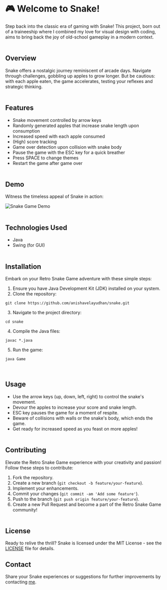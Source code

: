# 🎮 Welcome to Snake!

Step back into the classic era of gaming with Snake! This project, born out of a traineeship where I combined my love for visual design with coding, aims to bring back the joy of old-school gameplay in a modern context.
<br/><br/>

## Overview

Snake offers a nostalgic journey reminiscent of arcade days. Navigate through challenges, gobbling up apples to grow longer. But be cautious: with each apple eaten, the game accelerates, testing your reflexes and strategic thinking.
<br/><br/>

## Features

- Snake movement controlled by arrow keys
- Randomly generated apples that increase snake length upon consumption
- Increased speed with each apple consumed
- (High) score tracking
- Game over detection upon collision with snake body
- Pause the game with the ESC key for a quick breather
- Press SPACE to change themes
- Restart the game after game over
<br/><br/>

## Demo

Witness the timeless appeal of Snake in action:

![Snake Game Demo](demo.gif)
<br/><br/>
## Technologies Used

- Java
- Swing (for GUI)
<br/><br/>

## Installation

Embark on your Retro Snake Game adventure with these simple steps:

1. Ensure you have Java Development Kit (JDK) installed on your system.
2. Clone the repository:
```
git clone https://github.com/anishavelayudhan/snake.git
```

3. Navigate to the project directory:
```
cd snake
```

4. Compile the Java files:
```
javac *.java
```

5. Run the game:
```
java Game
```
<br/>

## Usage

- Use the arrow keys (up, down, left, right) to control the snake's movement.
- Devour the apples to increase your score and snake length.
- ESC key pauses the game for a moment of respite.
- Beware of collisions with walls or the snake's body, which ends the game.
- Get ready for increased speed as you feast on more apples!
<br/><br/>

## Contributing

Elevate the Retro Snake Game experience with your creativity and passion! Follow these steps to contribute:

1. Fork the repository.
2. Create a new branch (`git checkout -b feature/your-feature`).
3. Implement your enhancements.
4. Commit your changes (`git commit -am 'Add some feature'`).
5. Push to the branch (`git push origin feature/your-feature`).
6. Create a new Pull Request and become a part of the Retro Snake Game community!
<br/><br/>

## License

Ready to relive the thrill? Snake is licensed under the MIT License - see the [LICENSE](LICENSE) file for details.

## Contact

Share your Snake experiences or suggestions for further improvements by contacting [me](anisha.velayudhan@gmail.com). 
